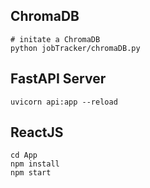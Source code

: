 ## ChromaDB

```
# initate a ChromaDB
python jobTracker/chromaDB.py
```

## FastAPI Server

```
uvicorn api:app --reload
```

## ReactJS

```
cd App
npm install
npm start
```
